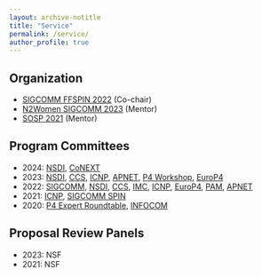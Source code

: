 ```yaml
---
layout: archive-notitle
title: "Service"
permalink: /service/
author_profile: true
---
```

Organization
---
* [SIGCOMM FFSPIN 2022](https://conferences.sigcomm.org/sigcomm/2022/workshop-ffspin.html) (Co-chair)
* [N2Women SIGCOMM 2023](https://n2women.comsoc.org/mentoring/) (Mentor)
* [SOSP 2021](https://sosp2021.mpi-sws.org/mentoring.html) (Mentor)

Program Committees
---
* 2024: [NSDI](https://www.usenix.org/conference/nsdi24/call-for-papers), [CoNEXT](https://conferences.sigcomm.org/co-next/2024/)
* 2023: [NSDI](https://www.usenix.org/conference/nsdi23/call-for-papers), [CCS](https://www.sigsac.org/ccs/CCS2023/), [ICNP](https://icnp23.cs.ucr.edu/), [APNET](https://conferences.sigcomm.org/events/apnet2023/), [P4 Workshop](https://opennetworking.org/events/2023-p4-workshop/), [EuroP4](https://opennetworking.org/events/euro-p4-2023/)
* 2022: [SIGCOMM](https://conferences.sigcomm.org/sigcomm/2022/tpc.html), [NSDI](https://www.usenix.org/conference/nsdi22/call-for-papers), [CCS](https://www.sigsac.org/ccs/CCS2022/program-committee.html), [IMC](https://conferences.sigcomm.org/imc/2022), [ICNP](https://icnp22.cs.ucr.edu/), [EuroP4](https://opennetworking.org/events/euro-p4-2022/), [PAM](https://pam2022.nl/), [APNET](https://conferences.sigcomm.org/events/apnet2022/index.html)
* 2021: [ICNP](https://icnp21.cs.ucr.edu/tpc.html), [SIGCOMM SPIN](https://conferences.sigcomm.org/sigcomm/2021/workshop-spin.html)
* 2020: [P4 Expert Roundtable](https://opennetworking.org/uncategorised/p4-expert-roundtable-series/), [INFOCOM](https://infocom2020.ieee-infocom.org/)

Proposal Review Panels
---
* 2023: NSF    
* 2021: NSF